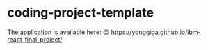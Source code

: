 # coding-project-template
The application is available here: 😊
https://yonggiga.github.io/ibm-react_final_project/
